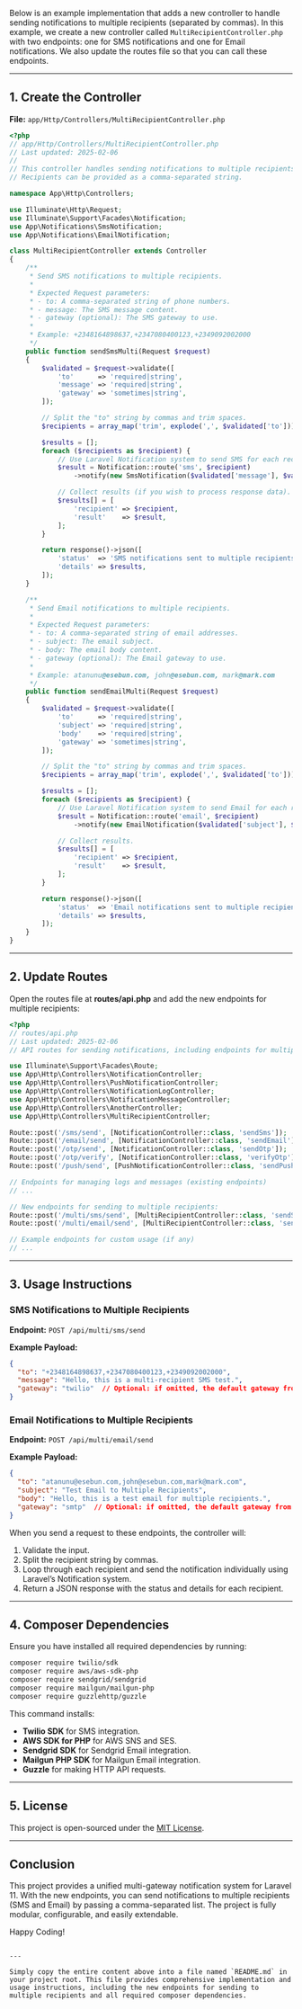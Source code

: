 Below is an example implementation that adds a new controller to handle sending notifications to multiple recipients (separated by commas). In this example, we create a new controller called `MultiRecipientController.php` with two endpoints: one for SMS notifications and one for Email notifications. We also update the routes file so that you can call these endpoints.

---

## 1. Create the Controller

**File:** `app/Http/Controllers/MultiRecipientController.php`

```php
<?php
// app/Http/Controllers/MultiRecipientController.php
// Last updated: 2025-02-06
//
// This controller handles sending notifications to multiple recipients.
// Recipients can be provided as a comma-separated string.

namespace App\Http\Controllers;

use Illuminate\Http\Request;
use Illuminate\Support\Facades\Notification;
use App\Notifications\SmsNotification;
use App\Notifications\EmailNotification;

class MultiRecipientController extends Controller
{
    /**
     * Send SMS notifications to multiple recipients.
     *
     * Expected Request parameters:
     * - to: A comma-separated string of phone numbers.
     * - message: The SMS message content.
     * - gateway (optional): The SMS gateway to use.
     *
     * Example: +2348164898637,+2347080400123,+2349092002000
     */
    public function sendSmsMulti(Request $request)
    {
        $validated = $request->validate([
            'to'      => 'required|string',
            'message' => 'required|string',
            'gateway' => 'sometimes|string',
        ]);

        // Split the "to" string by commas and trim spaces.
        $recipients = array_map('trim', explode(',', $validated['to']));

        $results = [];
        foreach ($recipients as $recipient) {
            // Use Laravel Notification system to send SMS for each recipient.
            $result = Notification::route('sms', $recipient)
                ->notify(new SmsNotification($validated['message'], $validated['gateway'] ?? null));

            // Collect results (if you wish to process response data).
            $results[] = [
                'recipient' => $recipient,
                'result'    => $result,
            ];
        }

        return response()->json([
            'status'  => 'SMS notifications sent to multiple recipients',
            'details' => $results,
        ]);
    }

    /**
     * Send Email notifications to multiple recipients.
     *
     * Expected Request parameters:
     * - to: A comma-separated string of email addresses.
     * - subject: The email subject.
     * - body: The email body content.
     * - gateway (optional): The Email gateway to use.
     *
     * Example: atanunu@esebun.com, john@esebun.com, mark@mark.com
     */
    public function sendEmailMulti(Request $request)
    {
        $validated = $request->validate([
            'to'      => 'required|string',
            'subject' => 'required|string',
            'body'    => 'required|string',
            'gateway' => 'sometimes|string',
        ]);

        // Split the "to" string by commas and trim spaces.
        $recipients = array_map('trim', explode(',', $validated['to']));

        $results = [];
        foreach ($recipients as $recipient) {
            // Use Laravel Notification system to send Email for each recipient.
            $result = Notification::route('email', $recipient)
                ->notify(new EmailNotification($validated['subject'], $validated['body'], $validated['gateway'] ?? null));

            // Collect results.
            $results[] = [
                'recipient' => $recipient,
                'result'    => $result,
            ];
        }

        return response()->json([
            'status'  => 'Email notifications sent to multiple recipients',
            'details' => $results,
        ]);
    }
}
```

---

## 2. Update Routes

Open the routes file at **routes/api.php** and add the new endpoints for multiple recipients:

```php
<?php
// routes/api.php
// Last updated: 2025-02-06
// API routes for sending notifications, including endpoints for multiple recipients.

use Illuminate\Support\Facades\Route;
use App\Http\Controllers\NotificationController;
use App\Http\Controllers\PushNotificationController;
use App\Http\Controllers\NotificationLogController;
use App\Http\Controllers\NotificationMessageController;
use App\Http\Controllers\AnotherController;
use App\Http\Controllers\MultiRecipientController;

Route::post('/sms/send', [NotificationController::class, 'sendSms']);
Route::post('/email/send', [NotificationController::class, 'sendEmail']);
Route::post('/otp/send', [NotificationController::class, 'sendOtp']);
Route::post('/otp/verify', [NotificationController::class, 'verifyOtp']);
Route::post('/push/send', [PushNotificationController::class, 'sendPush']);

// Endpoints for managing logs and messages (existing endpoints)
// ...

// New endpoints for sending to multiple recipients:
Route::post('/multi/sms/send', [MultiRecipientController::class, 'sendSmsMulti']);
Route::post('/multi/email/send', [MultiRecipientController::class, 'sendEmailMulti']);

// Example endpoints for custom usage (if any)
// ...
```

---

## 3. Usage Instructions

### SMS Notifications to Multiple Recipients

**Endpoint:** `POST /api/multi/sms/send`

**Example Payload:**
```json
{
  "to": "+2348164898637,+2347080400123,+2349092002000",
  "message": "Hello, this is a multi-recipient SMS test.",
  "gateway": "twilio"  // Optional: if omitted, the default gateway from .env/config is used.
}
```

### Email Notifications to Multiple Recipients

**Endpoint:** `POST /api/multi/email/send`

**Example Payload:**
```json
{
  "to": "atanunu@esebun.com,john@esebun.com,mark@mark.com",
  "subject": "Test Email to Multiple Recipients",
  "body": "Hello, this is a test email for multiple recipients.",
  "gateway": "smtp"  // Optional: if omitted, the default gateway from .env/config is used.
}
```

When you send a request to these endpoints, the controller will:
1. Validate the input.
2. Split the recipient string by commas.
3. Loop through each recipient and send the notification individually using Laravel’s Notification system.
4. Return a JSON response with the status and details for each recipient.

---

## 4. Composer Dependencies

Ensure you have installed all required dependencies by running:

```bash
composer require twilio/sdk
composer require aws/aws-sdk-php
composer require sendgrid/sendgrid
composer require mailgun/mailgun-php
composer require guzzlehttp/guzzle
```

This command installs:
- **Twilio SDK** for SMS integration.
- **AWS SDK for PHP** for AWS SNS and SES.
- **Sendgrid SDK** for Sendgrid Email integration.
- **Mailgun PHP SDK** for Mailgun Email integration.
- **Guzzle** for making HTTP API requests.

---

## 5. License

This project is open-sourced under the [MIT License](LICENSE).

---

## Conclusion

This project provides a unified multi-gateway notification system for Laravel 11. With the new endpoints, you can send notifications to multiple recipients (SMS and Email) by passing a comma-separated list. The project is fully modular, configurable, and easily extendable.

Happy Coding!
```

---

Simply copy the entire content above into a file named `README.md` in your project root. This file provides comprehensive implementation and usage instructions, including the new endpoints for sending to multiple recipients and all required composer dependencies.
